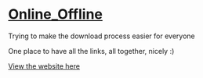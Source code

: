 # <a href="https://whiteoutmashups.github.io/Online_Offline/" target="_blank">Online_Offline</a>
Trying to make the download process easier for everyone

One place to have all the links, all together, nicely :)

<a href="https://whiteoutmashups.github.io/Online_Offline/" target="_blank">View the website here</a>
